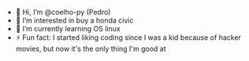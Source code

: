 - 👋 Hi, I’m @coelho-py (Pedro)
- 👀 I’m interested in buy a honda civic
- 🌱 I’m currently learning OS linux
- ⚡ Fun fact: I started liking coding since I was a kid because of hacker movies, but now it's the only thing I'm good at

<!---
coelho-py/coelho-py is a ✨ special ✨ repository because its `README.md` (this file) appears on your GitHub profile.
You can click the Preview link to take a look at your changes.
--->
